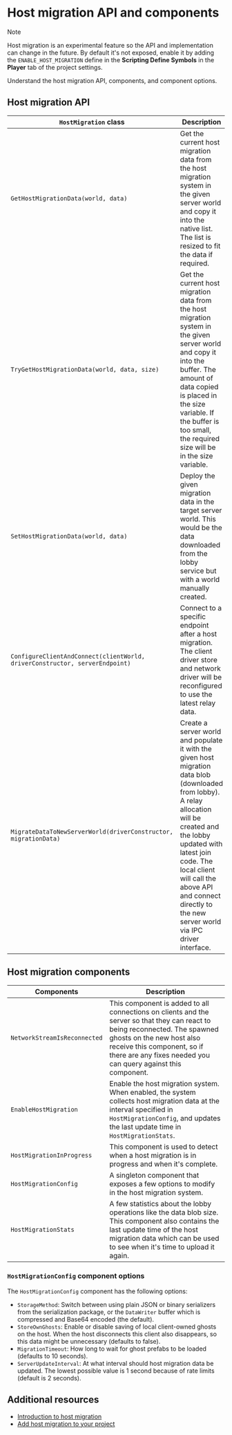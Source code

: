 # Host migration API and components

> [!NOTE]
> Host migration is an experimental feature so the API and implementation can change in the future. By default it's not exposed, enable it by adding the `ENABLE_HOST_MIGRATION` define in the __Scripting Define Symbols__ in the __Player__ tab of the project settings.

Understand the host migration API, components, and component options.

## Host migration API

| `HostMigration` class | Description |
|-|-|
| `GetHostMigrationData(world, data)` | Get the current host migration data from the host migration system in the given server world and copy it into the native list. The list is resized to fit the data if required. |
| `TryGetHostMigrationData(world, data, size)` | Get the current host migration data from the host migration system in the given server world and copy it into the buffer. The amount of data copied is placed in the size variable. If the buffer is too small, the required size will be in the size variable. |
| `SetHostMigrationData(world, data)` | Deploy the given migration data in the target server world. This would be the data downloaded from the lobby service but with a world manually created. |
| `ConfigureClientAndConnect(clientWorld, driverConstructor, serverEndpoint)` | Connect to a specific endpoint after a host migration. The client driver store and network driver will be reconfigured to use the latest relay data. |
| `MigrateDataToNewServerWorld(driverConstructor, migrationData)` | Create a server world and populate it with the given host migration data blob (downloaded from lobby). A relay allocation will be created and the lobby updated with latest join code. The local client will call the above API and connect directly to the new server world via IPC driver interface. |

## Host migration components

| Components | Description |
|-|-|
| `NetworkStreamIsReconnected` | This component is added to all connections on clients and the server so that they can react to being reconnected. The spawned ghosts on the new host also receive this component, so if there are any fixes needed you can query against this component. |
| `EnableHostMigration` | Enable the host migration system. When enabled, the system collects host migration data at the interval specified in `HostMigrationConfig`, and updates the last update time in `HostMigrationStats`. |
| `HostMigrationInProgress` | This component is used to detect when a host migration is in progress and when it's complete. |
| `HostMigrationConfig` | A singleton component that exposes a few options to modify in the host migration system. |
| `HostMigrationStats` | A few statistics about the lobby operations like the data blob size. This component also contains the last update time of the host migration data which can be used to see when it's time to upload it again.|

### `HostMigrationConfig` component options

The `HostMigrationConfig` component has the following options:

* `StorageMethod`: Switch between using plain JSON or binary serializers from the serialization package, or the `DataWriter` buffer which is compressed and Base64 encoded (the default).
* `StoreOwnGhosts`: Enable or disable saving of local client-owned ghosts on the host. When the host disconnects this client also disappears, so this data might be unnecessary (defaults to false).
* `MigrationTimeout`: How long to wait for ghost prefabs to be loaded (defaults to 10 seconds).
* `ServerUpdateInterval`: At what interval should host migration data be updated. The lowest possible value is 1 second because of rate limits (default is 2 seconds).

## Additional resources

* [Introduction to host migration](host-migration-intro.md)
* [Add host migration to your project](add-host-migration.md)
